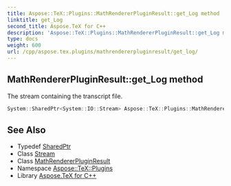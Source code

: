 ```yaml
---
title: Aspose::TeX::Plugins::MathRendererPluginResult::get_Log method
linktitle: get_Log
second_title: Aspose.TeX for C++
description: 'Aspose::TeX::Plugins::MathRendererPluginResult::get_Log method. The stream containing the transcript file in C++.'
type: docs
weight: 600
url: /cpp/aspose.tex.plugins/mathrendererpluginresult/get_log/
---
```

## MathRendererPluginResult::get_Log method


The stream containing the transcript file.

```cpp
System::SharedPtr<System::IO::Stream> Aspose::TeX::Plugins::MathRendererPluginResult::get_Log() const
```

## See Also

* Typedef [SharedPtr](../../../system/sharedptr/)
* Class [Stream](../../../system.io/stream/)
* Class [MathRendererPluginResult](../)
* Namespace [Aspose::TeX::Plugins](../../)
* Library [Aspose.TeX for C++](../../../)
